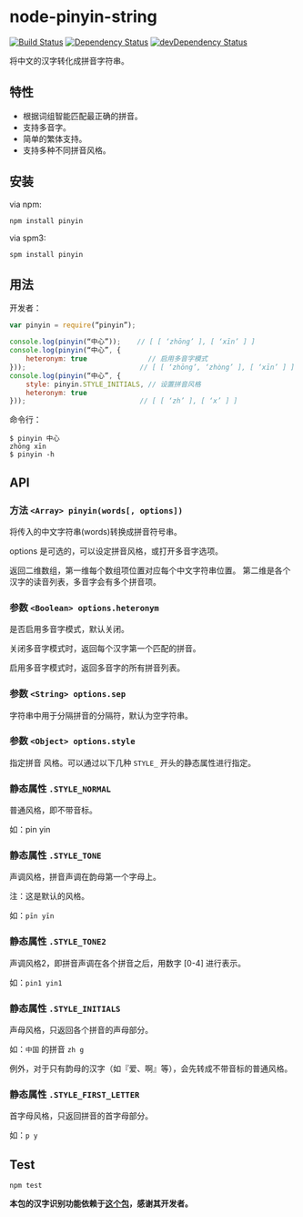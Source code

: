 # node-pinyin-string

[![Build Status](https://travis-ci.org/poppinlp/node-dir-to-pattern.svg?branch=master)](https://travis-ci.org/poppinlp/node-dir-to-pattern)
[![Dependency Status](https://david-dm.org/poppinlp/node-dir-to-pattern.svg)](https://david-dm.org/poppinlp/node-dir-to-pattern)
[![devDependency Status](https://david-dm.org/poppinlp/node-dir-to-pattern/dev-status.svg)](https://david-dm.org/poppinlp/node-dir-to-pattern#info=devDependencies)

将中文的汉字转化成拼音字符串。

## 特性

- 根据词组智能匹配最正确的拼音。
- 支持多音字。
- 简单的繁体支持。
- 支持多种不同拼音风格。

## 安装

via npm:

```shell
npm install pinyin
```

via spm3:

```shell
spm install pinyin
```

## 用法

开发者：

```js
var pinyin = require(“pinyin”);

console.log(pinyin(“中心”));    // [ [ ‘zhōng’ ], [ ‘xīn’ ] ]
console.log(pinyin(“中心”, {
    heteronym: true               // 启用多音字模式
}));                            // [ [ ‘zhōng’, ‘zhòng’ ], [ ‘xīn’ ] ]
console.log(pinyin(“中心”, {
    style: pinyin.STYLE_INITIALS, // 设置拼音风格
    heteronym: true
}));                            // [ [ ‘zh’ ], [ ‘x’ ] ]
```

命令行：

```shell
$ pinyin 中心
zhōng xīn
$ pinyin -h
```

## API

### 方法 `<Array> pinyin(words[, options])`

将传入的中文字符串(words)转换成拼音符号串。

options 是可选的，可以设定拼音风格，或打开多音字选项。

返回二维数组，第一维每个数组项位置对应每个中文字符串位置。 第二维是各个汉字的读音列表，多音字会有多个拼音项。

### 参数 `<Boolean> options.heteronym`

是否启用多音字模式，默认关闭。

关闭多音字模式时，返回每个汉字第一个匹配的拼音。

启用多音字模式时，返回多音字的所有拼音列表。

### 参数 `<String> options.sep`

字符串中用于分隔拼音的分隔符，默认为空字符串。

### 参数 `<Object> options.style`

指定拼音 风格。可以通过以下几种 `STYLE_` 开头的静态属性进行指定。

### 静态属性 `.STYLE_NORMAL`

普通风格，即不带音标。

如：pin yin

### 静态属性 `.STYLE_TONE`

声调风格，拼音声调在韵母第一个字母上。

注：这是默认的风格。

如：`pīn yīn`

### 静态属性 `.STYLE_TONE2`

声调风格2，即拼音声调在各个拼音之后，用数字 [0-4] 进行表示。

如：`pin1 yin1`

### 静态属性 `.STYLE_INITIALS`

声母风格，只返回各个拼音的声母部分。

如：`中国` 的拼音 `zh g`

例外，对于只有韵母的汉字（如『爱、啊』等），会先转成不带音标的普通风格。

### 静态属性 `.STYLE_FIRST_LETTER`

首字母风格，只返回拼音的首字母部分。

如：`p y`

## Test

```shell
npm test
```

__本包的汉字识别功能依赖于[这个包](http://spmjs.io/docs/pinyin/)，感谢其开发者。__

